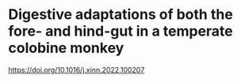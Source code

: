 # Digestive adaptations of both the fore- and hind-gut in a temperate colobine monkey

https://doi.org/10.1016/j.xinn.2022.100207
